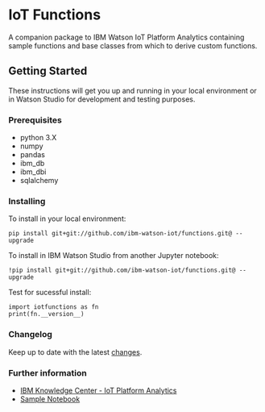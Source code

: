 # IoT Functions

A companion package to IBM Watson IoT Platform Analytics containing sample functions and base classes from which to derive custom functions.

## Getting Started

These instructions will get you up and running in your local environment or in Watson Studio for development and testing purposes. 

### Prerequisites

 + python 3.X
 + numpy
 + pandas
 + ibm_db
 + ibm_dbi
 + sqlalchemy

### Installing

To install in your local environment:
```
pip install git+git://github.com/ibm-watson-iot/functions.git@ --upgrade
```

To install in IBM Watson Studio from another Jupyter notebook:
```
!pip install git+git://github.com/ibm-watson-iot/functions.git@ --upgrade
```

Test for sucessful install:
```
import iotfunctions as fn
print(fn.__version__) 
```

### Changelog

Keep up to date with the latest [changes](https://github.com/ibm-watson-iot/functions/wiki/Change-Log).

### Further information 

+ [IBM Knowledge Center - IoT Platform Analytics](https://www.ibm.com/support/knowledgecenter/SSQP8H/iot/analytics/as_overview.html)
+ [Sample Notebook](https://www.ibm.com/support/knowledgecenter/SSQP8H/iot/analytics/as_notebook_references.html) 


